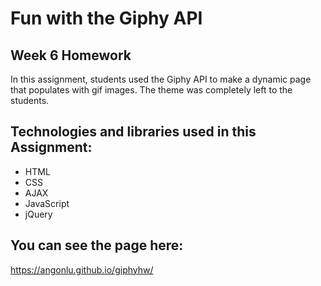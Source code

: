# Fun with the Giphy API
## Week 6 Homework

In this assignment, students used the Giphy API to make a dynamic page that populates with gif images. The theme was completely left to the students. 

## Technologies and libraries used in this Assignment:

* HTML
* CSS
* AJAX
* JavaScript
* jQuery

## You can see the page here:
https://angonlu.github.io/giphyhw/